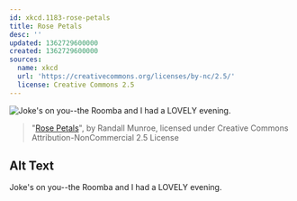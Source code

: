 ```yaml
---
id: xkcd.1183-rose-petals
title: Rose Petals
desc: ''
updated: 1362729600000
created: 1362729600000
sources:
  name: xkcd
  url: 'https://creativecommons.org/licenses/by-nc/2.5/'
  license: Creative Commons 2.5
---
```

![Joke's on you--the Roomba and I had a LOVELY evening.](https://imgs.xkcd.com/comics/rose_petals.png)
> "[Rose Petals](https://xkcd.com/1183/)", by Randall Munroe, licensed under Creative Commons Attribution-NonCommercial 2.5 License

## Alt Text
Joke's on you--the Roomba and I had a LOVELY evening.
